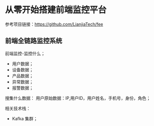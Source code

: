 # 从零开始搭建前端监控平台

参考项目链接：<https://github.com/LianjiaTech/fee>

## 前端全链路监控系统

前端监控-监控什么；

- 用户数据；
- 设备数据；
- 产品数据；
- 异常数据；
- 报警数据；

搜集什么数据：
用户原始数据：IP,用户ID，用户姓名，手机号，身份，角色；
  
相关技术栈：

- Kafka 集群；
